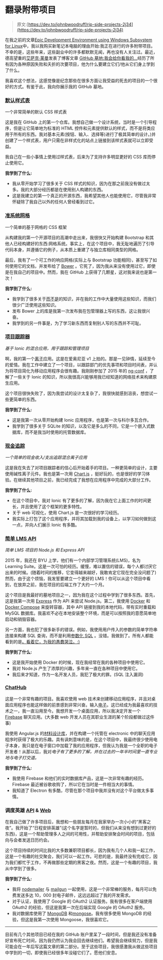 # 翻录附带项目

> 原文:[https://dev.to/johnbwoodruff/rip-side-projects-2j34](https://dev.to/johnbwoodruff/rip-side-projects-2j34)

在我之前的文章[Epic Development Environment using Windows Subsystem for Linux](https://dev.to/johnwoodruff91/epic-development-environment-using-windows-subsystem-forlinux-5f0n)中，我以我购买新笔记本电脑的理由开始:我正在进行的许多附带项目。不幸的是，这些年来，这些副业中的许多都默默无闻，再也没有人关注过。最近，德高望重的[艾萨克·莱曼](https://twitter.com/isaacandsuch)发表了博客文章 [GitHub 墓地:我会给你看我的...](https://dev.to/isaacandsuch/github-graveyards-ill-show-you-mine-49lh)经历了所有因为各种原因失败和夭折的次要项目，他为什么要建立它们/他从它们身上学到了什么。

我喜欢这个想法，这感觉像是纪念那些在很多方面让我受益的死去的项目的一个很好的方式。有鉴于此，我向你展示我的 GitHub 墓地。

### [](#default-stylesheet)[默认样式表](https://github.com/jbw91/default-stylesheet)

一个非常简单的默认 CSS 样式表

这是我在 GitHub 上的第一个仓库。我想自己做一个设计系统，当时是一个引导程序，但是让它简单地为标准的 HTML 控件和元素提供默认的样式，而不是将类应用于所有的东西。我对基本元素(按钮、输入、选择等)进行了极其简单的设计。)并创建了一个样式表，用户只需在非样式化的站点上链接到该样式表就可以立即受益。

我自己在一些小事情上使用过样式表，后来为了支持许多明显更好的 CSS 库而停止使用它。

**我学到了什么:**

*   我从零开始学习了很多关于 CSS 样式的知识，因为在那之前我没有做过太多。我的大部分经历都是在使用别人构建的东西。
*   这是我建立的第一个真正的开源东西，我希望其他人也能使用它，尽管我非常怀疑除了我自己以外的任何人曾经看到过它。

### [](#barebones-grid)[准系统网格](https://github.com/jbw91/barebones-grid)

一个简单的基于网格的 CSS 框架

从构建我的第一个开源项目的高潮中走出来，我很快又开始构建 Bootstrap 和其他人已经构建好的东西:网格系统。事实上，在这个项目中，我无耻地遍历了引导代码本身，并遵循它的例子，从本质上重建了与独立库相同类型的网格。

最后，我有了一个可工作的响应网格(实际上与 Bootstrap 功能相同)，甚至写了如何使用它的文档，并发布给了 [Bower](https://bower.io/) 。它死了，因为我从来没有使用过它，即使是在我自己的项目中。然而，我在 GitHub 上获得了几颗星，这对我来说也是第一次！

**我学到了什么:**

*   我学到了很多关于[而不是](http://lesscss.org/)的知识，并在我的工作中大量使用这些知识，而我们很少广泛使用这些知识。
*   发布 Bower 上的库是我第一次发布我在包管理器上写的东西，这让我很兴奋。
*   我学到的另一件事是，为了学习新东西而复制别人写的东西并不可耻。

### [](#project-tracker)[项目跟踪器](https://github.com/jbw91/project-tracker)

*基于 Ionic 的混合应用，用于跟踪和管理项目*

啊，我的第一个[离子](https://ionicframework.com/)应用。这是在爱奥尼亚 v1 上拍的。那是一见钟情，延续至今的爱情。我在工作中建立了一个项目，以跟踪部门的优先事项和项目时间表，并认为将项目简化为移动应用程序会很有趣。我刚刚参加了 2015 年的 [ng-conf](https://www.ng-conf.org/) ，了解了一些关于 Ionic 的知识，所以我很高兴能够用我已经知道的网络技术来构建原生应用。

这个项目很快失败了，因为我尝试的设计太复杂了，我很快就感到沮丧，想尝试一些更简单的东西。

**我学到了什么:**

*   这是我第一次从零开始构建 Ionic 应用程序，也是第一次与科尔多瓦合作。
*   我学到了很多关于 SQLite 的知识，以及它是多么的不同，它是一个嵌入式数据库，而不是我当时使用的托管数据库。

### [](#cash-tracker)[现金追踪](https://github.com/jbw91/cash-tracker)

*一个简单的现金收入/支出追踪混合离子应用*

这是我在失去了对项目跟踪者的信心后开始着手的项目。一种更简单的设计，主要使用碱性离子元件。我也是第一次用 [Chart.js](https://www.chartjs.org/) ，挺好玩的，也是很好的学习体验。在继续其他项目之前，我已经完成了我想在应用程序中完成的大部分工作。

**我学到了什么:**

*   在这个项目中，我对 Ionic 有了更多的了解，因为我在它上面工作的时间更长，并且使用了这个框架的更多特性。
*   关于 web 可视化，使用 Chart.js 是一次很好的学习经历。
*   我实际上打包了这个应用程序，并将其加载到我的设备上，以学习如何做到这一点，并向人们展示 Ionic 有多酷。

### [](#simple-lms-api)[简单 LMS API](https://github.com/jbw91/simple-lms-api)

*简单 LMS 项目的 Node.js 和 Express API*

2015 年，我还在 BYU 上学，他们有一个内部学习管理系统(LMS)，名为 Learning Suite。这是一次可怕的经历。缓慢，难以置信的错误，每个人都讨厌它出来的时候。(随着时间的推移，它变得越来越好，我敢肯定它现在完全没问题了)然而，由于这个烦恼，我发誓要建立一个更好的 LMS！你可以从这个项目中看到，在放弃之前，我在项目的后端工作了大约一个月。

这个项目是我最好的墓地项目之一，因为我在这个过程中学到了很多东西。首先，这是我第一次用 [Express](https://expressjs.com/) 作为 API 来尝试 Node.js。第二，我使用 [Docker](https://www.docker.com/) 和 [Docker Compose](https://docs.docker.com/compose/) 来旋转容器，其中 API 链接到我的本地代码，带有实时重载和 MySQL 数据库。我喜欢不必在本地安装整个环境，而是可以按照我的意愿简单地启动和销毁容器。

另一方面，我也犯了很多新手的错误。例如，我使用用户传入的参数的简单字符串连接来构建 SQL 查询，而不是利用[参数化 SQL](https://blog.codinghorror.com/give-me-parameterized-sql-or-give-me-death/) 。没错。我做到了。所有人都能看到的是[。看着它，为我的愚蠢哭泣。:)](https://github.com/jbw91/simple-lms-api/blob/development/app/api/user/controller.js)

**我学到了什么:**

*   这是我开始使用 Docker 的时候，现在我经常在我的各种项目中使用它。
*   我对 Node.js 产生了浓厚的兴趣，多年来一直在各种项目中使用它。
*   我后来才知道，作为一名开发人员，我犯了极大的罪。(SQL 注入漏洞)

### [](#chathub)[ChatHub](https://github.com/jbw91/chathub)

这是一个非常有趣的项目。我喜欢使用 web 技术来创建移动应用程序，并且对桌面应用程序也能这样做的前景感到非常兴奋。输入[电子](https://electronjs.org/)。这已经成为我最喜欢的技术之一，我一直沿用至今。我想开发一个桌面应用，所以我决定开发一个 [Firebase](https://firebase.google.com/) 聊天应用。(大多数 web 开发人员在其职业生涯的某个阶段都做过这件事)

我使用 Angular.js 的[材料设计库](https://material.angularjs.org/latest/)，并在构建一个托管在 electronic 中的聊天应用程序时获得了极大的乐趣。具有讽刺意味的是，在这个项目中，我最终很少使用电子本身，我只是在电子窗口中加载了我的应用程序，但我认为我是一个全职的电子开发者！从那以后，我对*电子有了更多的了解，并在过去的一年半时间里一直专业地与电子打交道。*

**我学到了什么:**

*   我使用 Firebase 和他们的实时数据库产品，这是一次非常有趣的经历。Firebase 最近被谷歌收购了，所以它在当时是一件相当大的事情。
*   我知道了 Electron 有多酷，尽管在那个项目中我并没有对这个平台做太多事情。

### [](#scheduling-hero-api-amp-web)调度英雄 [API](https://github.com/jbw91/scheduling-hero-api) & [Web](https://github.com/jbw91/scheduling-hero-web)

在我自己做了许多项目后，我想和一些朋友每月在我家举办一次小小的“黑客之夜”。我开始了“日程安排英雄”(这个名字是暂时的，但我们从来没有想到过更好的东西)，这是一个帮助管理多人之间的可用性，并帮助安排聚会时间的项目，包括向与会者发送日历约会。

这个项目持续的时间比我的大多数兼职项目都长，因为我有几个人和我一起工作，这是一个有趣的社交聚会，我们可以一起工作。可悲的是，我最终没有完成它，因为我们都忙于工作，不再做那些定期的黑客之夜。然而，这是一个有趣的项目，我从中学到了很多。

**我学到了什么:**

*   我将 [nodemailer](https://nodemailer.com/about/) 与 [mailgun](https://www.mailgun.com/) 一起使用，这是一个非常棒的服务，每月可以免费发送多达 10，000 封电子邮件，这远远超过了我的开发需求。
*   对于认证，我使用了 Google 的 OAuth2 认证服务。我有很多在客户端使用 OAuth2 的经验，但这是我第一次在后端实现 Google 的 OAuth2 服务。
*   我对数据库使用了 [MongoDB](https://www.mongodb.com/) 和[mongose](http://mongoosejs.com/)。我有很多使用 MongoDB 的经验，但这是我第一次使用 Mongoose，我很喜欢它。

* * *

目前有几个其他项目已经在我的 GitHub 账户里呆了一段时间，但是我还没有准备好宣布死亡时间，因为我仍然认为我会回去继续他们。希望我会继续努力，但是我可能会在一年后写这篇文章的第二部分。至于这些项目，我很感激我从做这些项目中学到的一切，即使我已经很多年没碰它们了。愿他们安息。